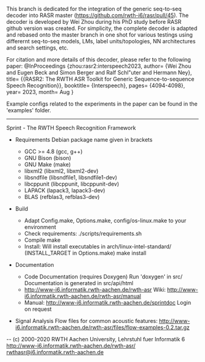 This branch is dedicated for the integration of the generic seq-to-seq decoder into RASR master (https://github.com/rwth-i6/rasr/pull/45).
The decoder is developed by Wei Zhou during his PhD study before RASR github version was created.
For simplicity, the complete decoder is adapted and rebased onto the master branch in one shot for
various testings using differernt seq-to-seq models, LMs, label units/topologies, NN architectures
and search settings, etc.

For citation and more details of this decoder, please refer to the following paper:
@InProceedings {zhou:rasr2:interspeech2023,
author= {Wei Zhou and Eugen Beck and Simon Berger and Ralf Schl\"uter and Hermann Ney},
title= {{RASR2: The RWTH ASR Toolkit for Generic Sequence-to-sequence Speech Recognition}},
booktitle= {Interspeech},
pages= {4094-4098},
year= 2023,
month= Aug
}

Example configs related to the experiments in the paper can be found in the 'examples' folder.

--------------------------------------------------------------------------------------------

Sprint - The RWTH Speech Recognition Framework

* Requirements
  Debian package name given in brackets
  - GCC >= 4.8 (gcc, g++)
  - GNU Bison  (bison)
  - GNU Make   (make)
  - libxml2    (libxml2, libxml2-dev)
  - libsndfile (libsndfile1, libsndfile1-dev)
  - libcppunit        (libcppunit, libcppunit-dev)
  - LAPACK     (lapack3, lapack3-dev)
  - BLAS       (refblas3, refblas3-dev)

* Build
  - Adapt Config.make, Options.make, config/os-linux.make to your environment
  - Check requirements:
    ./scripts/requirements.sh
  - Compile
    make
  - Install: Will install executables in arch/linux-intel-standard/
    (INSTALL_TARGET in Options.make)
    make install

* Documentation
  - Code Documentation (requires Doxygen)
    Run 'doxygen' in src/
    Documentation is generated in src/api/html
  - http://www-i6.informatik.rwth-aachen.de/rwth-asr
    Wiki: http://www-i6.informatik.rwth-aachen.de/rwth-asr/manual
  - Manual: http://www-i6.informatik.rwth-aachen.de/sprintdoc
    Login on request

* Signal Analysis
  Flow files for common acoustic features:
  http://www-i6.informatik.rwth-aachen.de/rwth-asr/files/flow-examples-0.2.tar.gz 


--
(c) 2000-2020 RWTH Aachen University, Lehrstuhl fuer Informatik 6
http://www-i6.informatik.rwth-aachen.de/rwth-asr/
rwthasr@i6.informatik.rwth-aachen.de
